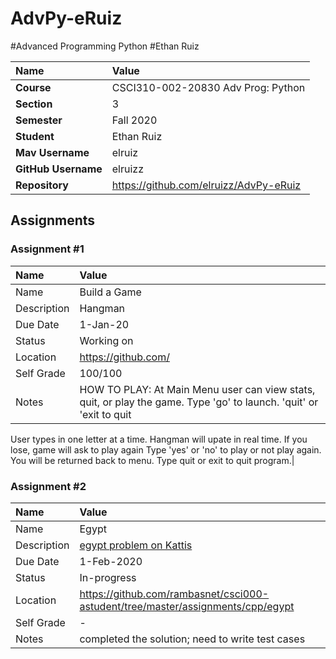 # AdvPy-eRuiz

#Advanced Programming Python
#Ethan Ruiz

| Name | Value |
|:---|:---|
| **Course** | CSCI310-002-20830 Adv Prog: Python |
| **Section** | 3 |
| **Semester** | Fall 2020 |
| **Student** | Ethan Ruiz |
| **Mav Username**            | elruiz |
| **GitHub Username**         | elruizz |
| **Repository**          | https://github.com/elruizz/AdvPy-eRuiz |

## Assignments

### Assignment #1

| Name | Value |
| :--- | :--- |
| Name | Build a Game |
| Description | Hangman |
| Due Date | 1-Jan-20 |
| Status | Working on |
| Location | https://github.com/ |
| Self Grade | 100/100 |
| Notes | HOW TO PLAY: At Main Menu user can view stats, quit, or play the game. Type 'go' to launch. 'quit' or 'exit to quit
User types in one letter at a time. Hangman will upate in real time. If you lose, game will ask to play again
Type 'yes' or 'no' to play or not play again. You will be returned back to menu. Type quit or exit to quit program.|

### Assignment #2

| Name | Value |
| :--- | :--- |
| Name | Egypt |
| Description | [egypt problem on Kattis](https://open.kattis.com/problems/egypt) |
| Due Date | 1-Feb-2020 |
| Status | In-progress |
| Location | https://github.com/rambasnet/csci000-astudent/tree/master/assignments/cpp/egypt |
| Self Grade | - |
| Notes | completed the solution; need to write test cases |

